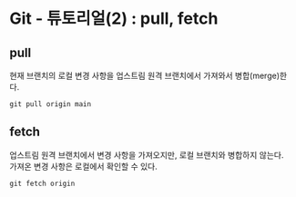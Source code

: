 # Git - 튜토리얼(2) : pull, fetch

## pull
현재 브랜치의 로컬 변경 사항을 업스트림 원격 브랜치에서 가져와서 병합(merge)한다.


```
git pull origin main
```

## fetch
업스트림 원격 브랜치에서 변경 사항을 가져오지만, 로컬 브랜치와 병합하지 않는다.  
가져온 변경 사항은 로컬에서 확인할 수 있다.


```
git fetch origin 
```
